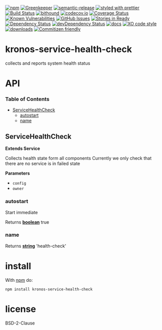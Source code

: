 [![npm](https://img.shields.io/npm/v/kronos-service-health-check.svg)](https://www.npmjs.com/package/kronos-service-health-check)
[![Greenkeeper](https://badges.greenkeeper.io/Kronos-Integration/kronos-service-health-check.svg)](https://greenkeeper.io/)
[![semantic-release](https://img.shields.io/badge/%20%20%F0%9F%93%A6%F0%9F%9A%80-semantic--release-e10079.svg)](https://github.com/Kronos-Integration/kronos-service-health-check)
[![styled with prettier](https://img.shields.io/badge/styled_with-prettier-ff69b4.svg)](https://github.com/prettier/prettier)
[![Build Status](https://secure.travis-ci.org/Kronos-Integration/kronos-service-health-check.png)](http://travis-ci.org/Kronos-Integration/kronos-service-health-check)
[![bithound](https://www.bithound.io/github/Kronos-Integration/kronos-service-health-check/badges/score.svg)](https://www.bithound.io/github/Kronos-Integration/kronos-service-health-check)
[![codecov.io](http://codecov.io/github/Kronos-Integration/kronos-service-health-check/coverage.svg?branch=master)](http://codecov.io/github/Kronos-Integration/kronos-service-health-check?branch=master)
[![Coverage Status](https://coveralls.io/repos/Kronos-Integration/kronos-service-health-check/badge.svg)](https://coveralls.io/r/Kronos-Integration/kronos-service-health-check)
[![Known Vulnerabilities](https://snyk.io/test/github/Kronos-Integration/kronos-service-health-check/badge.svg)](https://snyk.io/test/github/Kronos-Integration/kronos-service-health-check)
[![GitHub Issues](https://img.shields.io/github/issues/Kronos-Integration/kronos-service-health-check.svg?style=flat-square)](https://github.com/Kronos-Integration/kronos-service-health-check/issues)
[![Stories in Ready](https://badge.waffle.io/Kronos-Integration/kronos-service-health-check.svg?label=ready&title=Ready)](http://waffle.io/Kronos-Integration/kronos-service-health-check)
[![Dependency Status](https://david-dm.org/Kronos-Integration/kronos-service-health-check.svg)](https://david-dm.org/Kronos-Integration/kronos-service-health-check)
[![devDependency Status](https://david-dm.org/Kronos-Integration/kronos-service-health-check/dev-status.svg)](https://david-dm.org/Kronos-Integration/kronos-service-health-check#info=devDependencies)
[![docs](http://inch-ci.org/github/Kronos-Integration/kronos-service-health-check.svg?branch=master)](http://inch-ci.org/github/Kronos-Integration/kronos-service-health-check)
[![XO code style](https://img.shields.io/badge/code_style-XO-5ed9c7.svg)](https://github.com/sindresorhus/xo)
[![downloads](http://img.shields.io/npm/dm/kronos-service-health-check.svg?style=flat-square)](https://npmjs.org/package/kronos-service-health-check)
[![Commitizen friendly](https://img.shields.io/badge/commitizen-friendly-brightgreen.svg)](http://commitizen.github.io/cz-cli/)

# kronos-service-health-check

collects and reports system health status

# API

<!-- Generated by documentation.js. Update this documentation by updating the source code. -->

### Table of Contents

-   [ServiceHealthCheck](#servicehealthcheck)
    -   [autostart](#autostart)
    -   [name](#name)

## ServiceHealthCheck

**Extends Service**

Collects health state form all components
Currently we only check that there are no service is in failed state

**Parameters**

-   `config`  
-   `owner`  

### autostart

Start immediate

Returns **[boolean](https://developer.mozilla.org/docs/Web/JavaScript/Reference/Global_Objects/Boolean)** true

### name

Returns **[string](https://developer.mozilla.org/docs/Web/JavaScript/Reference/Global_Objects/String)** 'health-check'

# install

With [npm](http://npmjs.org) do:

```shell
npm install kronos-service-health-check
```

# license

BSD-2-Clause
